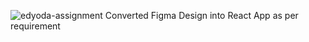 ![edyoda-assignment](https://github.com/ron-pradhan/edyoda-assignment/assets/37661399/bca67d0f-db02-4fcd-8b37-8598eb7b78e4)
Converted Figma Design into React App as per requirement
